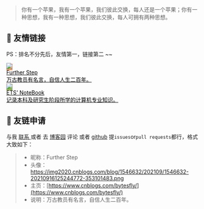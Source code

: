 
> 你有一个苹果，我有一个苹果，我们彼此交换，每人还是一个苹果；你有一种思想，我有一种思想，我们彼此交换，每人可拥有两种思想。


##  🥂 友情链接

PS：排名不分先后，友情第一，链接第二 ~~


<div class="friends">
     <a class="a-friend" target="_blank" style="background-color:#FF9966;color:black" href="https://www.cnblogs.com/bytesfly/">
        <img class="blog-avatar" src="https://img2020.cnblogs.com/blog/1546632/202109/1546632-20210916125244772-353101483.png">
        <div class="text-container">
            <div class="name">Further Step</div>
            <div class="description">万古教员有名言，自信人生二百年。</div>
        </div>
    </a>
     <a class="a-friend" target="_blank" style="background-color:#98b755;color:black" href="https://notebook.js.org/">
        <img class="blog-avatar" src="https://gitee.com/wugenqiang/PictureBed/raw/master/NoteBook/20200617115404.jpg">
        <div class="text-container">
            <div class="name">ETS' NoteBook</div>
            <div class="description">记录本科及研究生阶段所学的计算机专业知识。</div>
        </div>
    </a>
</div>



## 📃 友链申请

与我 [ 联系 ](https://bytesfly.github.io/blog/#/about/?id=💌-联系) 或者 去 [博客园](https://www.cnblogs.com/bytesfly/p/awesome-blogs.html) 评论 或者 [github](https://github.com/aiyinluya/blog/blob/master/about/Friends.md) 提`issues`or`pull requests`都行，格式大致如下：

> * 昵称：Further Step
> * 头像：https://img2020.cnblogs.com/blog/1546632/202109/1546632-20210916125244772-353101483.png
> * 主页：[https://www.cnblogs.com/bytesfly/](https://www.cnblogs.com/bytesfly/)
> * 说明：万古教员有名言，自信人生二百年。

